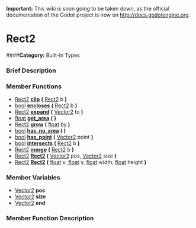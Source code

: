 **Important:** This wiki is soon going to be taken down, as the official documentation of the Godot project is now on http://docs.godotengine.org.

#  Rect2  
####**Category:** Built-In Types

###  Brief Description  


###  Member Functions 
  * [Rect2](class_rect2)  **[clip](#clip)**  **(** [Rect2](class_rect2) b  **)**
  * [bool](class_bool)  **[encloses](#encloses)**  **(** [Rect2](class_rect2) b  **)**
  * [Rect2](class_rect2)  **[expand](#expand)**  **(** [Vector2](class_vector2) to  **)**
  * [float](class_float)  **[get&#95;area](#get_area)**  **(** **)**
  * [Rect2](class_rect2)  **[grow](#grow)**  **(** [float](class_float) by  **)**
  * [bool](class_bool)  **[has&#95;no&#95;area](#has_no_area)**  **(** **)**
  * [bool](class_bool)  **[has&#95;point](#has_point)**  **(** [Vector2](class_vector2) point  **)**
  * [bool](class_bool)  **[intersects](#intersects)**  **(** [Rect2](class_rect2) b  **)**
  * [Rect2](class_rect2)  **[merge](#merge)**  **(** [Rect2](class_rect2) b  **)**
  * [Rect2](class_rect2)  **[Rect2](#Rect2)**  **(** [Vector2](class_vector2) pos, [Vector2](class_vector2) size  **)**
  * [Rect2](class_rect2)  **[Rect2](#Rect2)**  **(** [float](class_float) x, [float](class_float) y, [float](class_float) width, [float](class_float) height  **)**

###  Member Variables  
  * [Vector2](class_vector2) **pos**
  * [Vector2](class_vector2) **size**
  * [Vector2](class_vector2) **end**

###  Member Function Description  
